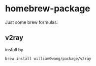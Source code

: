 # homebrew-package

Just some brew formulas.

## v2ray

install by

```bash
brew install william0wang/package/v2ray
```
